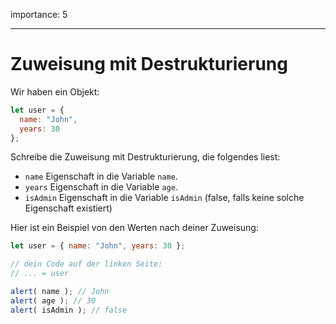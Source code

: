 importance: 5

---

# Zuweisung mit Destrukturierung

Wir haben ein Objekt:

```js
let user = {
  name: "John",
  years: 30
};
```

Schreibe die Zuweisung mit Destrukturierung, die folgendes liest:

- `name` Eigenschaft in die Variable `name`.
- `years` Eigenschaft in die Variable `age`.
- `isAdmin` Eigenschaft in die Variable `isAdmin` (false, falls keine solche Eigenschaft existiert)

Hier ist ein Beispiel von den Werten nach deiner Zuweisung:

```js
let user = { name: "John", years: 30 };

// dein Code auf der linken Seite:
// ... = user

alert( name ); // John
alert( age ); // 30
alert( isAdmin ); // false
```
